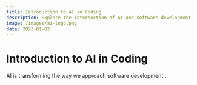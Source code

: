 ```yaml
---
title: Introduction to AI in Coding
description: Explore the intersection of AI and software development
image: /images/ai-logo.png
date: 2023-01-02
---
```


# Introduction to AI in Coding

AI is transforming the way we approach software development...
